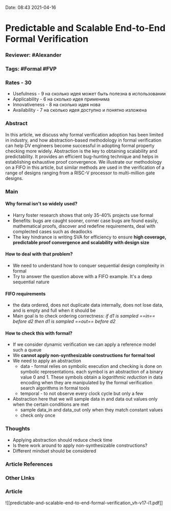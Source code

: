 Date: 08:43 2021-04-16

# Predictable and Scalable End-to-End Formal Verification

### Reviewer: #Alexander 

### Tags: #Formal #FVP

### Rates - 30
- Usefulness - 9 на сколько идея может быть полезна в использовании
- Applicability - 6 на сколько идея применима
- Innovativeness - 8 на сколько идея нова
- Availability - 7 на сколько идея доступно и понятно изложена

### Abstract
In this article, we discuss why formal verification adoption has been limited in industry, and how abstraction-based methodology in formal verification can help DV engineers become successful in adopting formal property checking more widely. Abstraction is the key to obtaining scalability and predictability. It provides an efficient bug-hunting technique and helps in establishing exhaustive proof convergence. We illustrate our methodology on a FIFO in this article, but similar methods are used in the verification of a range of designs ranging from a RISC-V processor to multi-million gate designs.

### Main
#### Why formal isn't so widely used?
- Harry foster research shows that only 35-40% projects use formal 
- Benefits: bugs are caught sooner, corner case bugs are found easily, mathematical proofs, discover and redefine requirements, deal with complected cases such as deadlocks
- The key hindrance is writing SVA for efficiency to ensure **high coverage, predictable proof convergence and scalability with design size**
#### How to deal with that problem?
- We need to understand how to conquer sequential design complexity in formal
- Try to answer the question above with a FIFO example. It's a deep sequential nature
#### FIFO requirements
- the data ordered, does not duplicate data internally, does not lose data, and is empty and full when it should be
- Main goal is to check ordering correctness: *if d1 is sampled ==in== before d2 then d1 is sampled ==out== before d2*
#### How to check this with formal?
- If we consider dynamic verification we can apply a reference model such a queue
- We **cannot apply non-synthesizable constructions for formal tool**
- We need to apply an abstraction
	- data - formal relies on symbolic execution and checking is done on symbolic representations. each symbol is an abstraction of a binary value 0 and 1. These symbols obtain a *logarithmic reduction* in data encoding when they are manipulated by the formal verification search algorithms in formal tools
	- temporal - to not observe every clock cycle but only a few
- Abstraction here that we will sample data in and data out values only when the certain conditions are met
	- sample data_in and data_out only when they match constant values
	- check only once

### Thoughts
- Applying abstraction should reduce check time
- Is there work around to apply non-synthesizable constructions?
- Different mindset should be considered

### Article References
### Other LInks

### Article
![[predictable-and-scalable-end-to-end-formal-verification_vh-v17-i1.pdf]]